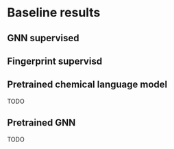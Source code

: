 # Baseline results

## GNN supervised

<!-- | model | train         | valid         | test-dev |
|----------------|---------------|---------------|----------|
| gcn            | 0.0144±0.0024 | 0.0846±0.0018 |   0.0918 |
| gcn-virtual    | 0.0289±0.0059 | 0.0781±0.0023 |   0.0736 |
| gin            | 0.0309±0.0073 | 0.0851±0.003  |   0.0873 |
| gin-virtual    | 0.0289±0.0064 | 0.0797±0.0013 |   0.0795 | -->

## Fingerprint supervisd

<!-- | model       | train         | valid         | test-dev |
|-------------|---------------|---------------|----------|
| GP          | 0.1224±0.0    | 0.1345±0.0    |   0.1140 |
| mlp         | 0.2588±0.0263 | 0.3051±0.0057 |   0.2923 |
| RF          | 0.0367±0.0002 | 0.1072±0.0003 |   0.0955 | -->


## Pretrained chemical language model

TODO

## Pretrained GNN

TODO